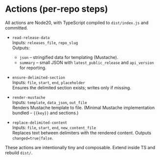 # Actions (per‑repo steps)

All actions are Node20, with TypeScript compiled to `dist/index.js` and committed.

- `read-release-data`  
  Inputs: `releases_file`, `repo_slug`  
  Outputs:  
    - `json` – stringified data for templating (Mustache).  
    - `summary` – small JSON with `latest_public_release` and `api_version` for reporting.

- `ensure-delimited-section`  
  Inputs: `file`, `start`, `end`, `placeholder`  
  Ensures the delimited section exists; writes only if missing.

- `render-mustache`  
  Inputs: `template`, `data_json`, `out_file`  
  Renders Mustache template to file. (Minimal Mustache implementation bundled – `{{key}}` and sections.)

- `replace-delimited-content`  
  Inputs: `file`, `start`, `end`, `new_content_file`  
  Replaces text between delimiters with the rendered content. Outputs `changed=true|false`.

These actions are intentionally tiny and composable. Extend inside TS and rebuild `dist/`.
